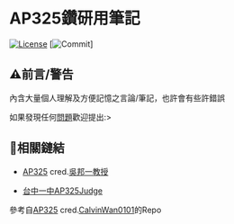 # AP325鑽研用筆記

[![License](https://img.shields.io/github/license/Dai-Son/Note-For-AP325?style=for-the-badge&logo=appveyor)](./LICENSE)
[![Commit](https://img.shields.io/github/commit-activity/m/Dai-Son/Note-For-AP325?style=for-the-badge&logo=appveyor)]

## ⚠前言/警告
內含大量個人理解及方便記憶之言論/筆記，也許會有些許錯誤

如果發現任何[問題](https://github.com/Dai-Son/Note-For-AP325/issues/new)歡迎提出:>
## 🔗相關鏈結
* [AP325](https://drive.google.com/drive/u/0/folders/10hZCMHH0YgsfguVZCHU7EYiG8qJE5f-m) cred.[吳邦一教授](https://www.facebook.com/bangye.wu)

* [台中一中AP325Judge](https://judge.tcirc.tw/Problems?tabid=AP325#tab03)

參考自[AP325](https://github.com/CalvinWan0101/AP325) cred.[CalvinWan0101](https://github.com/CalvinWan0101)的Repo
